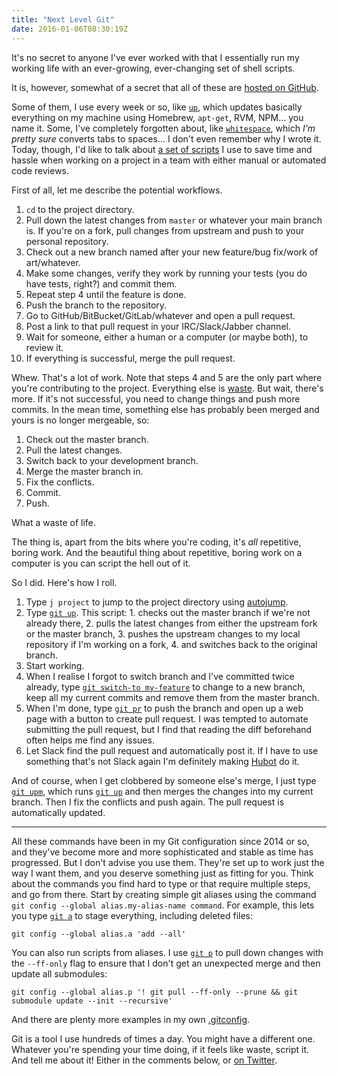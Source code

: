 ```yaml
---
title: "Next Level Git"
date: 2016-01-06T08:30:19Z
---
```


It's no secret to anyone I've ever worked with that I essentially run my working life with an ever-growing, ever-changing set of shell scripts.

It is, however, somewhat of a secret that all of these are [hosted on GitHub][FYGM].

Some of them, I use every week or so, like [`up`][up], which updates basically everything on my machine using Homebrew, `apt-get`, RVM, NPM… you name it. Some, I've completely forgotten about, like [`whitespace`][whitespace], which *I'm pretty sure* converts tabs to spaces… I don't even remember why I wrote it. Today, though, I'd like to talk about [a set of scripts][git scripts] I use to save time and hassle when working on a project in a team with either manual or automated code reviews.

<!--more-->

[FYGM]: https://github.com/SamirTalwar/fygm
[git scripts]: https://github.com/SamirTalwar/fygm/tree/master/bin/git
[up]: https://github.com/SamirTalwar/fygm/blob/master/bin/unix/up
[whitespace]: https://github.com/SamirTalwar/fygm/blob/master/bin/unix/whitespace

First of all, let me describe the potential workflows.

  1. `cd` to the project directory.
  2. Pull down the latest changes from `master` or whatever your main branch is. If you're on a fork, pull changes from upstream and push to your personal repository.
  3. Check out a new branch named after your new feature/bug fix/work of art/whatever.
  4. Make some changes, verify they work by running your tests (you do have tests, right?) and commit them.
  5. Repeat step 4 until the feature is done.
  6. Push the branch to the repository.
  7. Go to GitHub/BitBucket/GitLab/whatever and open a pull request.
  8. Post a link to that pull request in your IRC/Slack/Jabber channel.
  9. Wait for someone, either a human or a computer (or maybe both), to review it.
  10. If everything is successful, merge the pull request.

Whew. That's a lot of work. Note that steps 4 and 5 are the only part where you're contributing to the project. Everything else is [waste][The 8 Wastes]. But wait, there's more. If it's not successful, you need to change things and push more commits. In the mean time, something else has probably been merged and yours is no longer mergeable, so:

  1. Check out the master branch.
  2. Pull the latest changes.
  3. Switch back to your development branch.
  4. Merge the master branch in.
  5. Fix the conflicts.
  6. Commit.
  7. Push.

What a waste of life.

[The 8 Wastes]: https://goleansixsigma.com/8-wastes/

The thing is, apart from the bits where you're coding, it's *all* repetitive, boring work. And the beautiful thing about repetitive, boring work on a computer is you can script the hell out of it.

So I did. Here's how I roll.

  1. Type `j project` to jump to the project directory using [autojump][].
  2. Type [`git up`][git update-master]. This script:
    1. checks out the master branch if we're not already there,
    2. pulls the latest changes from either the upstream fork or the master branch,
    3. pushes the upstream changes to my local repository if I'm working on a fork,
    4. and switches back to the original branch.
  3. Start working.
  4. When I realise I forgot to switch branch and I've committed twice already, type [`git switch-to my-feature`][git switch-to] to change to a new branch, keep all my current commits and remove them from the master branch.
  5. When I'm done, type [`git pr`][git pull-request] to push the branch and open up a web page with a button to create pull request. I was tempted to automate submitting the pull request, but I find that reading the diff beforehand often helps me find any issues.
  6. Let Slack find the pull request and automatically post it. If I have to use something that's not Slack again I'm definitely making [Hubot][] do it.

And of course, when I get clobbered by someone else's merge, I just type [`git upm`][git upm], which runs [`git up`][git update-master] and then merges the changes into my current branch. Then I fix the conflicts and push again. The pull request is automatically updated.

---

All these commands have been in my Git configuration since 2014 or so, and they've become more and more sophisticated and stable as time has progressed. But I don't advise you use them. They're set up to work just the way I want them, and you deserve something just as fitting for you. Think about the commands you find hard to type or that require multiple steps, and go from there. Start by creating simple git aliases using the command `git config --global alias.my-alias-name command`. For example, this lets you type [`git a`][git add-all] to stage everything, including deleted files:

    git config --global alias.a 'add --all'

You can also run scripts from aliases. I use [`git p`][git pull-everything] to pull down changes with the `--ff-only` flag to ensure that I don't get an unexpected merge and then update all submodules:

    git config --global alias.p '! git pull --ff-only --prune && git submodule update --init --recursive'

And there are plenty more examples in my own [.gitconfig][].

[autojump]: https://github.com/wting/autojump
[Hubot]: https://hubot.github.com/
[.gitconfig]: https://github.com/SamirTalwar/fygm/blob/master/dotfiles/gitconfig
[git add-all]: https://github.com/SamirTalwar/fygm/blob/master/dotfiles/gitconfig#L42
[git pull-everything]: https://github.com/SamirTalwar/fygm/blob/master/dotfiles/gitconfig#L23
[git pull-request]: https://github.com/SamirTalwar/fygm/blob/master/bin/git/pull-request
[git switch-to]: https://github.com/SamirTalwar/fygm/blob/master/bin/git/switch-to
[git update-master]: https://github.com/SamirTalwar/fygm/blob/master/bin/git/update-master
[git upm]: https://github.com/SamirTalwar/fygm/blob/master/dotfiles/gitconfig#L42

Git is a tool I use hundreds of times a day. You might have a different one. Whatever you're spending your time doing, if it feels like waste, script it. And tell me about it! Either in the comments below, or [on Twitter][@SamirTalwar].

[@SamirTalwar]: https://twitter.com/SamirTalwar
